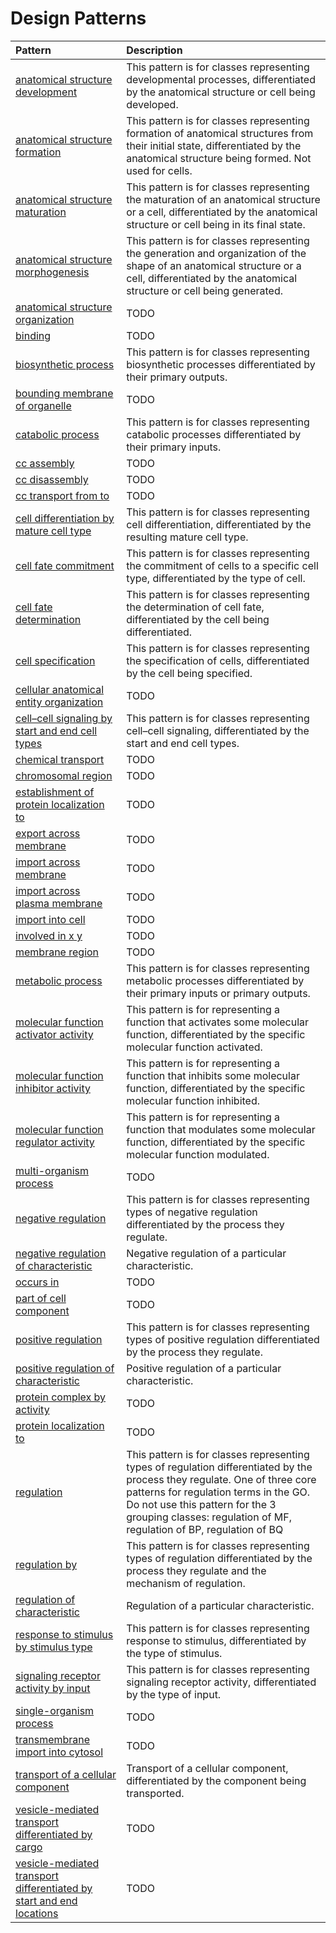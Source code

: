 # Design Patterns

| Pattern | Description |
|:--------|:------------|
| [anatomical structure development](anatomical_structure_development.md) | This pattern is for classes representing developmental processes, differentiated by the anatomical structure or cell being developed. |
| [anatomical structure formation](anatomical_structure_formation.md) | This pattern is for classes representing formation of anatomical structures from their initial state, differentiated by the anatomical structure being formed. Not used for cells. |
| [anatomical structure maturation](anatomical_structure_maturation.md) | This pattern is for classes representing the maturation of an anatomical structure or a cell, differentiated by the anatomical structure or cell being in its final state. |
| [anatomical structure morphogenesis](anatomical_structure_morphogenesis.md) | This pattern is for classes representing the generation and organization of the shape of an anatomical structure or a cell, differentiated by the anatomical structure or cell being generated. |
| [anatomical structure organization](anatomical_structure_organization.md) | TODO |
| [binding](binding.md) | TODO |
| [biosynthetic process](biosynthetic_process.md) | This pattern is for classes representing biosynthetic processes differentiated by their primary outputs. |
| [bounding membrane of organelle](bounding_membrane_of_organelle.md) | TODO |
| [catabolic process](catabolic_process.md) | This pattern is for classes representing catabolic processes differentiated by their primary inputs. |
| [cc assembly](cc_assembly.md) | TODO |
| [cc disassembly](cc_disassembly.md) | TODO |
| [cc transport from to](cc_transport_from_to.md) | TODO |
| [cell differentiation by mature cell type](cell_differentiation_by_mature_cell_type.md) | This pattern is for classes representing cell differentiation, differentiated by the resulting mature cell type. |
| [cell fate commitment](cell_fate_commitment.md) | This pattern is for classes representing the commitment of cells to a specific cell type, differentiated by the type of cell. |
| [cell fate determination](cell_fate_determination.md) | This pattern is for classes representing the determination of cell fate, differentiated by the cell being differentiated. |
| [cell specification](cell_specification.md) | This pattern is for classes representing the specification of cells, differentiated by the cell being specified. |
| [cellular anatomical entity organization](cellular_anatomical_entity_organization.md) | TODO |
| [cell–cell signaling by start and end cell types](cell_cell_signaling_by_start_end.md) | This pattern is for classes representing cell–cell signaling, differentiated by the start and end cell types. |
| [chemical transport](chemical_transport.md) | TODO |
| [chromosomal region](chromosomal_region.md) | TODO |
| [establishment of protein localization to](establishment_of_protein_localization_to.md) | TODO |
| [export across membrane](export_across_membrane.md) | TODO |
| [import across membrane](import_across_membrane.md) | TODO |
| [import across plasma membrane](import_across_plasma_membrane.md) | TODO |
| [import into cell](import_into_cell.md) | TODO |
| [involved in x y](involved_in_x_y.md) | TODO |
| [membrane region](membrane_region.md) | TODO |
| [metabolic process](metabolic_process.md) | This pattern is for classes representing metabolic processes differentiated by their primary inputs or primary outputs. |
| [molecular function activator activity](activator_activity.md) | This pattern is for representing a function that activates some molecular function, differentiated by the specific molecular function activated. |
| [molecular function inhibitor activity](inhibitor_activity.md) | This pattern is for representing a function that inhibits some molecular function, differentiated by the specific molecular function inhibited. |
| [molecular function regulator activity](regulator_activity.md) | This pattern is for representing a function that modulates some molecular function, differentiated by the specific molecular function modulated. |
| [multi-organism process](multi_organism_process.md) | TODO |
| [negative regulation](negative_regulation.md) | This pattern is for classes representing types of negative regulation differentiated by the process they regulate. |
| [negative regulation of characteristic](negative_regulation_of_characteristic.md) | Negative regulation of a particular characteristic. |
| [occurs in](occursIn.md) | TODO |
| [part of cell component](part_of_cell_component.md) | TODO |
| [positive regulation](positive_regulation.md) | This pattern is for classes representing types of positive regulation differentiated by the process they regulate. |
| [positive regulation of characteristic](positive_regulation_of_characteristic.md) | Positive regulation of a particular characteristic. |
| [protein complex by activity](protein_complex_by_activity.md) | TODO |
| [protein localization to](protein_localization_to.md) | TODO |
| [regulation](regulation.md) | This pattern is for classes representing types of regulation differentiated by the process they regulate. One of three core patterns for regulation terms in the GO. Do not use this pattern for the 3 grouping classes: regulation of MF, regulation of BP, regulation of BQ |
| [regulation by](regulation_by.md) | This pattern is for classes representing types of regulation differentiated by the process they regulate and the mechanism of regulation. |
| [regulation of characteristic](regulation_of_characteristic.md) | Regulation of a particular characteristic. |
| [response to stimulus by stimulus type](response_to_stimulus_by_stimulus.md) | This pattern is for classes representing response to stimulus, differentiated by the type of stimulus. |
| [signaling receptor activity by input](signaling_receptor_activity_by_input.md) | This pattern is for classes representing signaling receptor activity, differentiated by the type of input. |
| [single-organism process](single_organism_process.md) | TODO |
| [transmembrane import into cytosol](transmembrane_import_into_cytosol.md) | TODO |
| [transport of a cellular component](cc_transport.md) | Transport of a cellular component, differentiated by the component being transported. |
| [vesicle-mediated transport differentiated by cargo](vesicle_mediated_transport_differentiated_by_cargo.md) | TODO |
| [vesicle-mediated transport differentiated by start and end locations](vesicle_mediated_transport_differentiated_by_start_and_end_locations.md) | TODO |
